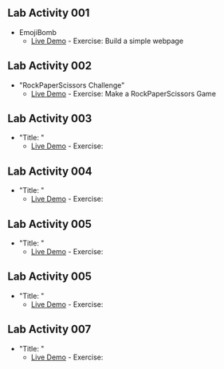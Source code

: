 ## Lab Activity 001
*  EmojiBomb
    - [Live Demo](https://emojibombstories.netlify.com/) -  Exercise: Build a simple webpage
## Lab Activity 002
*  "RockPaperScissors Challenge"
    - [Live Demo](https://rockpaperscissorschallenge.netlify.com/) -  Exercise: Make a RockPaperScissors Game
## Lab Activity 003
*  "Title: "
    - [Live Demo]() -  Exercise: 
## Lab Activity 004
*  "Title: "
    - [Live Demo]() -  Exercise: 
## Lab Activity 005
*  "Title: "
    - [Live Demo]() -  Exercise: 
## Lab Activity 005
*  "Title: "
    - [Live Demo]() -  Exercise: 
## Lab Activity 007
*  "Title: "
    - [Live Demo]() -  Exercise: 
